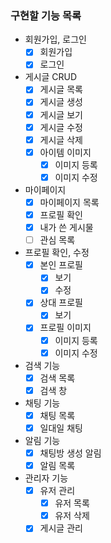 ### 구현할 기능 목록

- 회원가입, 로그인
  - [x] 회원가입
  - [x] 로그인
- 게시글 CRUD
  - [x] 게시글 목록
  - [x] 게시글 생성
  - [x] 게시글 보기
  - [x] 게시글 수정
  - [x] 게시글 삭제
  - [x] 아이템 이미지
    - [x] 이미지 등록
    - [x] 이미지 수정
- 마이페이지
  - [x] 마이페이지 목록
  - [x] 프로필 확인
  - [x] 내가 쓴 게시물
  - [ ] 관심 목록
- 프로필 확인, 수정
  - [x] 본인 프로필
    - [x] 보기
    - [x] 수정
  - [x] 상대 프로필 
    - [x] 보기
  - [x] 프로필 이미지
    - [x] 이미지 등록
    - [x] 이미지 수정
- 검색 기능
  - [x] 검색 목록
  - [x] 검색 창
- 채팅 기능
  - [x] 채팅 목록
  - [x] 일대일 채팅
- 알림 기능
  - [x] 채팅방 생성 알림
  - [x] 알림 목록
- 관리자 기능
  - [x] 유저 관리
    - [x] 유저 목록
    - [x] 유저 삭제
  - [x] 게시글 관리